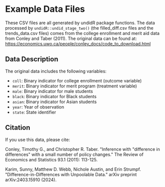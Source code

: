 # Example Data Files

These CSV files are all generated by undidR package functions.
The data processed by `undidR::undid_stage_two()` (the filled_diff.csv files and the trends_data.csv files) comes from the college enrollment and merit aid data from Conley and Taber (2011).
The original data can be found at: https://economics.uwo.ca/people/conley_docs/code_to_download.html

## Data Description

The original data includes the following variables:
- `coll`: Binary indicator for college enrollment (outcome variable)
- `merit`: Binary indicator for merit program (treatment variable)
- `male`: Binary indicator for male students
- `black`: Binary indicator for Black students
- `asian`: Binary indicator for Asian students
- `year`: Year of observation
- `state`: State identifier

## Citation

If you use this data, please cite:

Conley, Timothy G., and Christopher R. Taber. "Inference with "difference in differences" with a small number of policy changes." The Review of Economics and Statistics 93.1 (2011): 113-125.

Karim, Sunny, Matthew D. Webb, Nichole Austin, and Erin Strumpf. "Difference-in-Differences with Unpoolable Data." arXiv preprint arXiv:2403.15910 (2024).